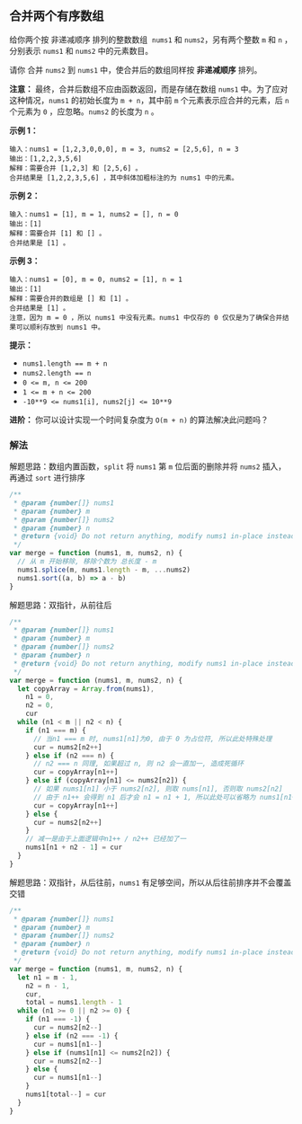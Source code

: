 ## 合并两个有序数组

给你两个按 非递减顺序 排列的整数数组  `nums1` 和 `nums2`，另有两个整数 `m` 和 `n` ，分别表示 `nums1` 和 `nums2` 中的元素数目。

请你 合并 `nums2` 到 `nums1` 中，使合并后的数组同样按 **非递减顺序** 排列。

**注意：** 最终，合并后数组不应由函数返回，而是存储在数组 `nums1` 中。为了应对这种情况，`nums1` 的初始长度为 `m + n`，其中前 `m` 个元素表示应合并的元素，后 `n` 个元素为 `0` ，应忽略。`nums2` 的长度为 `n` 。

**示例 1：**

```
输入：nums1 = [1,2,3,0,0,0], m = 3, nums2 = [2,5,6], n = 3
输出：[1,2,2,3,5,6]
解释：需要合并 [1,2,3] 和 [2,5,6] 。
合并结果是 [1,2,2,3,5,6] ，其中斜体加粗标注的为 nums1 中的元素。
```

**示例 2：**

```
输入：nums1 = [1], m = 1, nums2 = [], n = 0
输出：[1]
解释：需要合并 [1] 和 [] 。
合并结果是 [1] 。
```

**示例 3：**

```
输入：nums1 = [0], m = 0, nums2 = [1], n = 1
输出：[1]
解释：需要合并的数组是 [] 和 [1] 。
合并结果是 [1] 。
注意，因为 m = 0 ，所以 nums1 中没有元素。nums1 中仅存的 0 仅仅是为了确保合并结果可以顺利存放到 nums1 中。
```

**提示：**

- `nums1.length == m + n`
- `nums2.length == n`
- `0 <= m, n <= 200`
- `1 <= m + n <= 200`
- `-10**9 <= nums1[i], nums2[j] <= 10**9`

**进阶：** 你可以设计实现一个时间复杂度为 `O(m + n)` 的算法解决此问题吗？

### 解法

解题思路：数组内置函数，`split` 将 `nums1` 第 `m` 位后面的删除并将 `nums2` 插入，再通过 `sort` 进行排序

```js
/**
 * @param {number[]} nums1
 * @param {number} m
 * @param {number[]} nums2
 * @param {number} n
 * @return {void} Do not return anything, modify nums1 in-place instead.
 */
var merge = function (nums1, m, nums2, n) {
  // 从 m 开始移除, 移除个数为 总长度 - m
  nums1.splice(m, nums1.length - m, ...nums2)
  nums1.sort((a, b) => a - b)
}
```

解题思路：双指针，从前往后

```js
/**
 * @param {number[]} nums1
 * @param {number} m
 * @param {number[]} nums2
 * @param {number} n
 * @return {void} Do not return anything, modify nums1 in-place instead.
 */
var merge = function (nums1, m, nums2, n) {
  let copyArray = Array.from(nums1),
    n1 = 0,
    n2 = 0,
    cur
  while (n1 < m || n2 < n) {
    if (n1 === m) {
      // 当n1 === m 时, nums1[n1]为0, 由于 0 为占位符, 所以此处特殊处理
      cur = nums2[n2++]
    } else if (n2 === n) {
      // n2 === n 同理, 如果超过 n, 则 n2 会一直加一, 造成死循环
      cur = copyArray[n1++]
    } else if (copyArray[n1] <= nums2[n2]) {
      // 如果 nums1[n1] 小于 nums2[n2], 则取 nums[n1], 否则取 nums2[n2]
      // 由于 n1++ 会得到 n1 后才会 n1 = n1 + 1, 所以此处可以省略为 nums1[n1++], 即等于 nums1[n1]; n1++
      cur = copyArray[n1++]
    } else {
      cur = nums2[n2++]
    }
    // 减一是由于上面逻辑中n1++ / n2++ 已经加了一
    nums1[n1 + n2 - 1] = cur
  }
}
```

解题思路：双指针，从后往前，`nums1` 有足够空间，所以从后往前排序并不会覆盖交错

```js
/**
 * @param {number[]} nums1
 * @param {number} m
 * @param {number[]} nums2
 * @param {number} n
 * @return {void} Do not return anything, modify nums1 in-place instead.
 */
var merge = function (nums1, m, nums2, n) {
  let n1 = m - 1,
    n2 = n - 1,
    cur,
    total = nums1.length - 1
  while (n1 >= 0 || n2 >= 0) {
    if (n1 === -1) {
      cur = nums2[n2--]
    } else if (n2 === -1) {
      cur = nums1[n1--]
    } else if (nums1[n1] <= nums2[n2]) {
      cur = nums2[n2--]
    } else {
      cur = nums1[n1--]
    }
    nums1[total--] = cur
  }
}
```
